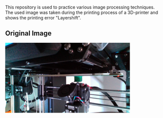 This repository is used to practice various image processing techniques.
The used image was taken during the printing process of a 3D-printer and shows the printing error "Layershift". 

## Original Image
<img src="./img/3d_printer.png" alt="3D printed dice with layershift" width="400"/>